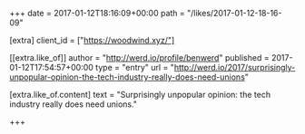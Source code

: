 +++
date = 2017-01-12T18:16:09+00:00
path = "/likes/2017-01-12-18-16-09"

[extra]
client_id = ["https://woodwind.xyz/"]

[[extra.like_of]]
author = "http://werd.io/profile/benwerd"
published = 2017-01-12T17:54:57+00:00
type = "entry"
url = "http://werd.io/2017/surprisingly-unpopular-opinion-the-tech-industry-really-does-need-unions"

[extra.like_of.content]
text = "Surprisingly unpopular opinion: the tech industry really does need unions."

+++

